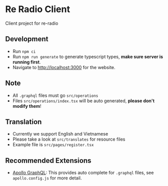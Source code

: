 # Re Radio Client

Client project for re-radio

## Development

- Run `npm ci`
- Run `npm run generate` to generate typescript types, **make sure server is running first**.
- Navigate to [http://localhost:3000](http://localhost:3000) for the website.

## Note

- All `.graphql` files must go `src/operations`
- Files `src/operations/index.tsx` will be auto generated, **please don't modify them**!

## Translation

- Currently we support English and Vietnamese
- Please take a look at `src/translates` for resource files
- Example file is `src/pages/register.tsx`

## Recommended Extensions

- [Apollo GraphQL](https://marketplace.visualstudio.com/items?itemName=apollographql.vscode-apollo): This provides auto complete for `.graphql` files, see `apollo.config.js` for more detail.
